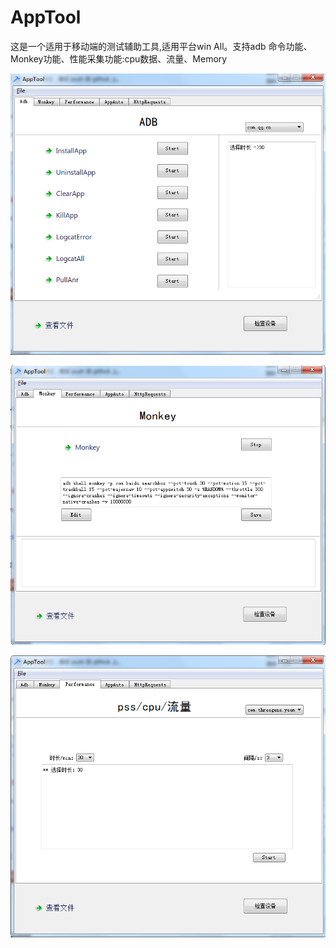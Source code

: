 # AppTool
这是一个适用于移动端的测试辅助工具,适用平台win All。支持adb 命令功能、Monkey功能、性能采集功能:cpu数据、流量、Memory

![image](https://github.com/GHyyy/AppTool/blob/master/adb.png)

![image](https://github.com/GHyyy/AppTool/blob/master/monkey.png)

![image](https://github.com/GHyyy/AppTool/blob/master/performance.png)
